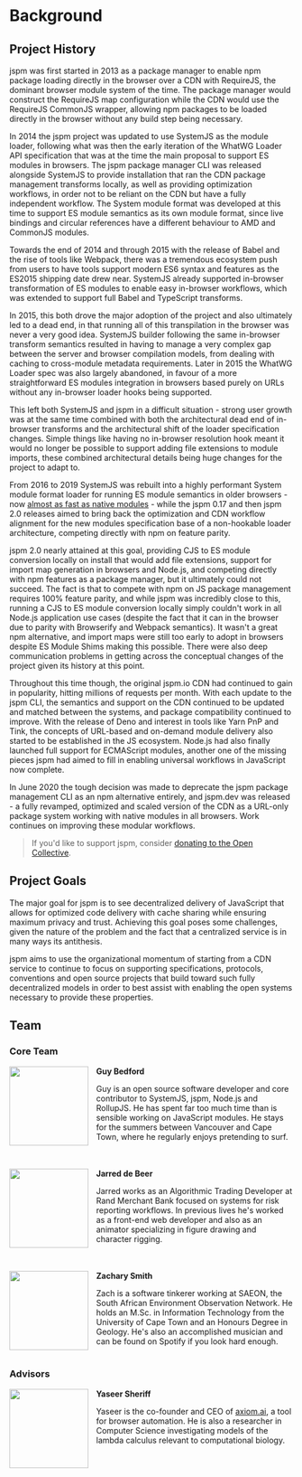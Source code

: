 # Background

## Project History

jspm was first started in 2013 as a package manager to enable npm package loading directly in the browser over a CDN with RequireJS, the dominant browser module system of the time. The package manager would construct the RequireJS map configuration while the CDN would use the RequireJS CommonJS wrapper, allowing npm packages to be loaded directly in the browser without any build step being necessary.

In 2014 the jspm project was updated to use SystemJS as the module loader, following what was then the early iteration of the WhatWG Loader API specification that was at the time the main proposal to support ES modules in browsers. The jspm package manager CLI was released alongside SystemJS to provide installation that ran the CDN package management transforms locally, as well as providing optimization workflows, in order not to be reliant on the CDN but have a fully independent workflow. The System module format was developed at this time to support ES module semantics as its own module format, since live bindings and circular references have a different behaviour to AMD and CommonJS modules.

Towards the end of 2014 and through 2015 with the release of Babel and the rise of tools like Webpack, there was a tremendous ecosystem push from users to have tools support modern ES6 syntax and features as the ES2015 shipping date drew near. SystemJS already supported in-browser transformation of ES modules to enable easy in-browser workflows, which was extended to support full Babel and TypeScript transforms.

In 2015, this both drove the major adoption of the project and also ultimately led to a dead end, in that running all of this transpilation in the browser was never a very good idea. SystemJS builder following the same in-browser transform semantics resulted in having to manage a very complex gap between the server and browser compilation models, from dealing with caching to cross-module metadata requirements. Later in 2015 the WhatWG Loader spec was also largely abandoned, in favour of a more straightforward ES modules integration in browsers based purely on URLs without any in-browser loader hooks being supported.

This left both SystemJS and jspm in a difficult situation - strong user growth was at the same time combined with both the architectural dead end of in-browser transforms and the architectural shift of the loader specification changes. Simple things like having no in-browser resolution hook meant it would no longer be possible to support adding file extensions to module imports, these combined architectural details being huge changes for the project to adapt to.

From 2016 to 2019 SystemJS was rebuilt into a highly performant System module format loader for running ES module semantics in older browsers - now [almost as fast as native modules](https://github.com/systemjs/systemjs#performance) - while the jspm 0.17 and then jspm 2.0 releases aimed to bring back the optimization and CDN workflow alignment for the new modules specification base of a non-hookable loader architecture, competing directly with npm on feature parity.

jspm 2.0 nearly attained at this goal, providing CJS to ES module conversion locally on install that would add file extensions, support for import map generation in browsers and Node.js, and competing directly with npm features as a package manager, but it ultimately could not succeed. The fact is that to compete with npm on JS package management requires 100% feature parity, and while jspm was incredibly close to this, running a CJS to ES module conversion locally simply couldn't work in all Node.js application use cases (despite the fact that it can in the browser due to parity with Browserify and Webpack semantics). It wasn't a great npm alternative, and import maps were still too early to adopt in browsers despite ES Module Shims making this possible. There were also deep communication problems in getting across the conceptual changes of the project given its history at this point.

Throughout this time though, the original jspm.io CDN had continued to gain in popularity, hitting millions of requests per month. With each update to the jspm CLI, the semantics and support on the CDN continued to be updated and matched between the systems, and package compatibility continued to improve. With the release of Deno and interest in tools like Yarn PnP and Tink, the concepts of URL-based and on-demand module delivery also started to be established in the JS ecosystem. Node.js had also finally launched full support for ECMAScript modules, another one of the missing pieces jspm had aimed to fill in enabling universal workflows in JavaScript now complete.

In June 2020 the tough decision was made to deprecate the jspm package management CLI as an npm alternative entirely, and jspm.dev was released - a fully revamped, optimized and scaled version of the CDN as a URL-only package system working with native modules in all browsers. Work continues on improving these modular workflows.

> If you'd like to support jspm, consider [donating to the Open Collective](https://opencollective.com/jspm).

## Project Goals

The major goal for jspm is to see decentralized delivery of JavaScript that allows for optimized code delivery with cache sharing while ensuring maximum privacy and trust. Achieving this goal poses some challenges, given the nature of the problem and the fact that a centralized service is in many ways its antithesis.

jspm aims to use the organizational momentum of starting from a CDN service to continue to focus on supporting specifications, protocols, conventions and open source projects that build toward such fully decentralized models in order to best assist with enabling the open systems necessary to provide these properties.

## Team

### Core Team

<img src="/profile-3.webp" style="float: left; margin-right: 1em; width: 10em">

<strong>Guy Bedford</strong>

Guy is an open source software developer and core contributor to SystemJS, jspm, Node.js and RollupJS. He has spent far too much time than is sensible working on JavaScript modules. He stays for the summers between Vancouver and Cape Town, where he regularly enjoys pretending to surf.<br /><br /><br />

<img src="/1618811.jpg" style="float: left; margin-right: 1em; width: 10em; clear: both;">

<strong>Jarred de Beer</strong>

Jarred works as an Algorithmic Trading Developer at Rand Merchant Bank focused on systems for risk reporting workflows. In previous lives he's worked as a front-end web developer and also as an animator specializing in figure drawing and character rigging.<br/><br/><br/>

<img src="/zach-2013-8-x-10.jpg" style="float: left; margin-right: 1em; width: 10em; clear: both;">

<strong>Zachary Smith</strong>

Zach is a software tinkerer working at SAEON, the South African Environment Observation Network. He holds an M.Sc. in Information Technology from the University of Cape Town and an Honours Degree in Geology. He's also an accomplished musician and can be found on Spotify if you look hard enough.<br /><br/>

<div stlye="clear:both;">

### Advisors

<img src="/7zdggNNz_400x400.png" style="float: left; margin-right: 1em; width: 10em; clear: both">

<strong>Yaseer Sheriff</strong>

Yaseer is the co-founder and CEO of [axiom.ai](https://axiom.ai), a tool for browser automation. He is also a researcher in Computer Science investigating models of the lambda calculus relevant to computational biology.

<div style="clear:both;">
